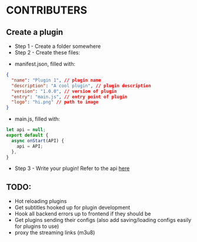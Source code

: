 # CONTRIBUTERS

## Create a plugin
* Step 1 - Create a folder somewhere
* Step 2 - Create these files:
- manifest.json, filled with:
```json
{
  "name": "Plugin 1", // plugin name
  "description": "A cool plugin", // plugin description
  "version": "1.0.0", // version of plugin
  "entry": "main.js", // entry point of plugin
  "logo": "hi.png" // path to image
}
```
- main.js, filled with:
```js
let api = null;
export default {
  async onStart(API) {
    api = API;
  },
}
```
* Step 3 - Write your plugin! Refer to the api [here](https://github.com/lammmab/decent-movies-backend/blob/main/utils/api.js)

## TODO:
* Hot reloading plugins
* Get subtitles hooked up for plugin development
* Hook all backend errors up to frontend if they should be
* Get plugins sending their configs (also add saving/loading configs easily for plugins to use)
* proxy the streaming links (m3u8)
